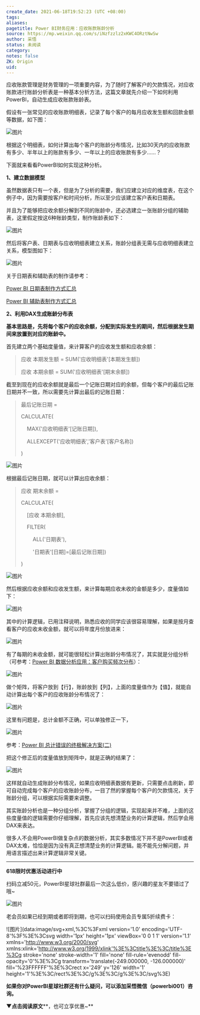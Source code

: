 ```yaml
---
create_date: 2021-06-18T19:52:23 (UTC +08:00)
tags:
aliases:
pagetitle: Power BI财务应用：应收账款账龄分析
source: https://mp.weixin.qq.com/s/iNzfzzlz2xKWC4ORztNwSw
author: 采悟
status: 未阅读
category:
notes: false
ZK: Origin
uid:
---
```


应收账款管理是财务管理的一项重要内容，为了随时了解客户的欠款情况，对应收账款进行账龄分析表是一种基本分析方法，这篇文章就先介绍一下如何利用PowerBI，自动生成应收账款账龄表。

假设有一张常见的应收账款明细表，记录了每个客户的每月应收发生额和回款金额等数据，如下图：  

![图片](https://mmbiz.qpic.cn/mmbiz_png/aHEbZtANQJP8sKNEiaM5gw4A48pChyCCBsT1iaE42CRr5agWZMicNrDIzIfLibUHf1wqxJh8uVwHibkqwXhALPYHyXA/640?wx_fmt=png&wxfrom=5&wx_lazy=1&wx_co=1)

根据这个明细表，如何计算出每个客户的账龄分布情况，比如30天内的应收账款有多少、半年以上的账款有多少、一年以上的应收账款有多少……？  

下面就来看看PowerBI如何实现这种分析。  

**1、建立数据模型**

虽然数据表只有一个表，但是为了分析的需要，我们应建立对应的维度表，在这个例子中，因为需要按客户和时间分析，所以至少应该建立客户表和日期表。

并且为了能够把应收余额分解到不同的账龄中，还必选建立一张账龄分组的辅助表，这里假定按这6种账龄类型，制作账龄表如下：  

![图片](https://mmbiz.qpic.cn/mmbiz_png/aHEbZtANQJP8sKNEiaM5gw4A48pChyCCBQhK01FUhMEupick9iaGq8o6jlEqP9Wic7172ICuYHGKLmKgiaoDVbUt87A/640?wx_fmt=png&wxfrom=5&wx_lazy=1&wx_co=1)

然后将客户表、日期表与应收明细表建立关系，账龄分组表无需与应收明细表建立关系，模型图如下：

![图片](https://mmbiz.qpic.cn/mmbiz_png/aHEbZtANQJP8sKNEiaM5gw4A48pChyCCBsIGyVxtzqHXatXmx8IRiaMj7um6ibxBD9VatjQE1tj0TAUbLic4IntPjg/640?wx_fmt=png&wxfrom=5&wx_lazy=1&wx_co=1)

关于日期表和辅助表的制作请参考：

[Power BI 日期表制作方式汇总](http://mp.weixin.qq.com/s?__biz=MzA4MzQwMjY4MA==&mid=2484067654&idx=1&sn=905c186a9cbd91159b6615924a2d5068&chksm=8e0c7791b97bfe87623904f7002cd6cb726f711c6e7a289a36c9a4973964d907493aa2397fe7&scene=21#wechat_redirect)  

[Power BI 辅助表制作方式汇总](http://mp.weixin.qq.com/s?__biz=MzA4MzQwMjY4MA==&mid=2484071809&idx=1&sn=9e8f4916082c32cc0291a2e4e565f1fd&chksm=8e0c4756b97bce4087ec53dfb6e5380e7cb0662e73fa070f831e4283095505a5aced233e59c8&scene=21#wechat_redirect)  

**2、利用DAX生成账龄分布表**

**基本思路是，先将每个客户的应收余额，分配到实际发生的期间，然后根据发生期间来放置到对应的账龄中。**  

首先建立两个基础度量值，来计算客户的应收发生额和应收余额：

> 应收 本期发生额 \= SUM('应收明细表'\[本期发生额\])
> 
> 应收 本期余额 = SUM('应收明细表'\[期末余额\])

截至到现在的应收余额就是最后一个记账日期对应的余额，但每个客户的最后记账日期并不一致，所以需要先计算出最后的记账日期：  

> 最后记账日期 =
> 
> CALCULATE(
> 
>     MAX('应收明细表'\[记账日期\]),
> 
>     ALLEXCEPT('应收明细表','客户表'\[客户名称\])
> 
> )

![图片](https://mmbiz.qpic.cn/mmbiz_png/aHEbZtANQJP8sKNEiaM5gw4A48pChyCCBwRf90iaNfibFjpjGbHhoSOgibwPzKSbRPlU1VnQsfcibdibxPR5iccfdJiazw/640?wx_fmt=png&wxfrom=5&wx_lazy=1&wx_co=1)

根据最后记账日期，就可以计算出应收余额：  

> 应收 期末余额 \=
> 
> CALCULATE(
> 
>     \[应收 本期余额\],
> 
>     FILTER(
> 
>         ALL('日期表'),
> 
>         '日期表'\[日期\]=\[最后记账日期\])
> 
> )

![图片](https://mmbiz.qpic.cn/mmbiz_png/aHEbZtANQJP8sKNEiaM5gw4A48pChyCCB58lJKGruOVoSv2Pe7XEYO7mepatz2WVyKoolvZyTPFLzu6Rc4TJ1Uw/640?wx_fmt=png&wxfrom=5&wx_lazy=1&wx_co=1)

然后根据应收余额和应收发生额，来计算每期应收未收的金额是多少，度量值如下：  

![图片](https://mmbiz.qpic.cn/mmbiz_png/aHEbZtANQJNWN8YIa3j60NGDTllhuicUvNXVMFPiauRzZctcZRQJg5Gia8pKF4o9IL5aPia8zrhAdwFNJwIXvIY1KQ/640?wx_fmt=png&wxfrom=5&wx_lazy=1&wx_co=1)

其中的计算逻辑，已用注释说明，熟悉应收的同学应该很容易理解，如果是按月查看客户的应收未收金额，就可以将年度月份放进来：

![图片](https://mmbiz.qpic.cn/mmbiz_png/aHEbZtANQJNWN8YIa3j60NGDTllhuicUvAgWibuePUIAWGto8bEpUibRv5lZ8SUVWgocmia17yic6j52GUHKxROpt5g/640?wx_fmt=png&wxfrom=5&wx_lazy=1&wx_co=1)

有了每期的未收金额，就可能很轻松计算出账龄分布情况了，其实就是分组分析（可参考：[Power BI 数据分析应用：客户购买频次分布](http://mp.weixin.qq.com/s?__biz=MzA4MzQwMjY4MA==&mid=2484070056&idx=1&sn=f03cc79148b1c420d25800be8c0380b9&chksm=8e0c4c7fb97bc56943e3552d9403aaf07e1bb12b24f8f248aab2891af38614f1065e289697e7&scene=21#wechat_redirect)）：

![图片](https://mmbiz.qpic.cn/mmbiz_png/aHEbZtANQJNWN8YIa3j60NGDTllhuicUvHQqdlwicLlwKOibGiaDwYPjv2ibRqLqxlCodibYeVuGGdzNxYydib3iaRdic0A/640?wx_fmt=png&wxfrom=5&wx_lazy=1&wx_co=1)

做个矩阵，将客户放到【行】，账龄放到【列】，上面的度量值作为【值】，就能自动计算出每个客户的应收账龄分布情况了：

![图片](https://mmbiz.qpic.cn/mmbiz_png/aHEbZtANQJP8sKNEiaM5gw4A48pChyCCBOIgDtS1ItCnQUL25zOKr2QiaQudCq1DJM5LEnwvdW3uBNIwMwicibzia2g/640?wx_fmt=png&wxfrom=5&wx_lazy=1&wx_co=1)

这里有问题是，总计金额不正确，可以单独修正一下，

![图片](https://mmbiz.qpic.cn/mmbiz_png/aHEbZtANQJP8sKNEiaM5gw4A48pChyCCBBIdlM7Jlib2mb9OQkDuRdYSJkibnvl3ON7mERJYtUWUlAKDRt1CdBEgw/640?wx_fmt=png&wxfrom=5&wx_lazy=1&wx_co=1)

参考：[Power BI 总计错误的终极解决方案(二)](http://mp.weixin.qq.com/s?__biz=MzA4MzQwMjY4MA==&mid=2484072950&idx=1&sn=fdd3128f59f1797c5a1dad976604f0bb&chksm=8e0c5b21b97bd237c39d1afb7e89f7b453c4fc12b09456aaaca57dd83dbf3e71208752d11b6a&scene=21#wechat_redirect)

把这个修正后的度量值放到矩阵中，就是正确的结果了：

![图片](https://mmbiz.qpic.cn/mmbiz_png/aHEbZtANQJP8sKNEiaM5gw4A48pChyCCBLz5tBrvcJpeQKficYGvAicu7b5OhQetvwicXFPMQibUrOLX7VX2AdFDmqw/640?wx_fmt=png&wxfrom=5&wx_lazy=1&wx_co=1)

这样就自动生成账龄分布情况，如果应收明细表数据有更新，只需要点击刷新，即可自动完成每个客户的应收账龄分布，一目了然的掌握每个客户的欠款情况，关于账龄分组，可以根据实际需要来调整。

其实账龄分析也是一种分组分析，掌握了分组的逻辑，实现起来并不难，上面的这些度量值的逻辑需要你仔细理解，首先应该先想清楚业务的计算逻辑，然后学会用DAX来表达。

很多人不会用PowerBI做复杂点的数据分析，其实多数情况下并不是PowerBI或者DAX太难，恰恰是因为没有真正想清楚业务的计算逻辑。能不能先分解问题，并用语言描述出来计算逻辑非常关键。

___

**618限时优惠活动进行中**

扫码立减50元，PowerBI星球社群最后一次这么低价，感兴趣的星友不要错过了哦~  

![图片](https://mmbiz.qpic.cn/mmbiz_png/aHEbZtANQJNKwl8qibtr4ZxJ7WPtps7CJMHA1vEqTmWWpyDWxfbMJPiamUDJiaJHCKugTdIyLfpUmhWLofHFS3tBw/640?wx_fmt=png&wxfrom=5&wx_lazy=1&wx_co=1)

老会员如果已经到期或者即将到期，也可以扫码使用会员专属5折续费卡：

![图片](data:image/svg+xml,%3C%3Fxml version='1.0' encoding='UTF-8'%3F%3E%3Csvg width='1px' height='1px' viewBox='0 0 1 1' version='1.1' xmlns='http://www.w3.org/2000/svg' xmlns:xlink='http://www.w3.org/1999/xlink'%3E%3Ctitle%3E%3C/title%3E%3Cg stroke='none' stroke-width='1' fill='none' fill-rule='evenodd' fill-opacity='0'%3E%3Cg transform='translate(-249.000000, -126.000000)' fill='%23FFFFFF'%3E%3Crect x='249' y='126' width='1' height='1'%3E%3C/rect%3E%3C/g%3E%3C/g%3E%3C/svg%3E)

**如果你对PowerBI星球社群还有什么疑问，可以添加采悟微信（powerbi001）咨询。**

**▼****点击****阅读原文****，也可立享优惠~**
